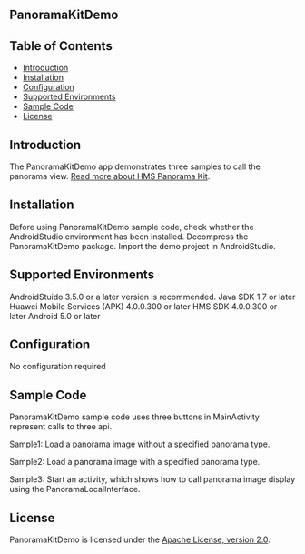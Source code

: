 ## PanoramaKitDemo


## Table of Contents

 * [Introduction](#introduction)
 * [Installation](#installation)
 * [Configuration ](#configuration )
 * [Supported Environments](#supported-environments)
 * [Sample Code](#Sample-code)
 * [License](#license)
 
 
## Introduction
The PanoramaKitDemo app demonstrates three samples to call the panorama view.
[Read more about HMS Panorama Kit](https://developer.huawei.com/consumer/cn/hms/huawei-panoramakit).

## Installation
Before using PanoramaKitDemo sample code, check whether the AndroidStudio environment has been installed. 
Decompress the PanoramaKitDemo package. 
Import the demo project in AndroidStudio.
    
## Supported Environments
AndroidStuido 3.5.0 or a later version is recommended.
Java SDK 1.7 or later
Huawei Mobile Services (APK) 4.0.0.300 or later
HMS SDK 4.0.0.300 or later
Android 5.0 or later

## Configuration 
No configuration required
	
## Sample Code
PanoramaKitDemo sample code uses three buttons in MainActivity represent calls to three api. 

Sample1: Load a panorama image without a specified panorama type.

Sample2: Load a panorama image with a specified panorama type.

Sample3: Start an activity, which shows how to call panorama image display using the PanoramaLocalInterface.

##  License
PanoramaKitDemo is licensed under the [Apache License, version 2.0](http://www.apache.org/licenses/LICENSE-2.0).
